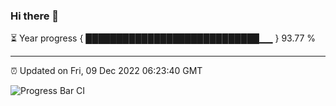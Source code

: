 ### Hi there 👋

⏳ Year progress { ████████████████████████████▁▁ } 93.77 %

---

⏰ Updated on Fri, 09 Dec 2022 06:23:40 GMT

![Progress Bar CI](https://github.com/ZhaoGui/ZhaoGui/workflows/Progress%20Bar%20CI/badge.svg)
